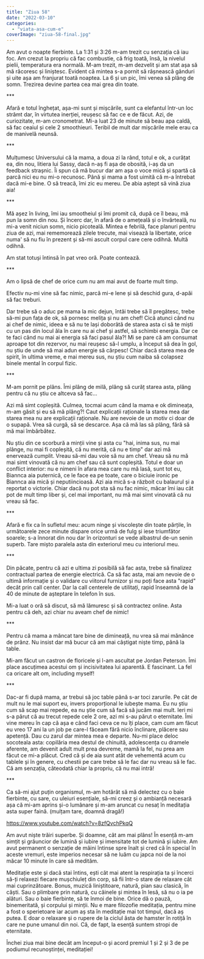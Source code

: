 ```yaml
---
title: "Ziua 58"
date: "2022-03-10"
categories: 
  - "viata-asa-cum-e"
coverImage: "ziua-58-final.jpg"
---
```


Am avut o noapte fierbinte. La 1:31 și 3:26 m-am trezit cu senzația că iau foc. Am crezut la propriu că fac combustie, că frig toată, însă, la nivelul pielii, temperatura era normală. M-am trezit, m-am dezvelit și am stat așa să mă răcoresc și liniștesc. Evident că mintea s-a pornit să râșnească gânduri și uite așa am franjurat toată noaptea. La 6 și un pic, îmi venea să plâng de somn. Trezirea devine partea cea mai grea din toate.

\*\*\*

Afară e totul înghețat, așa-mi sunt și mișcările, sunt ca elefantul într-un loc strâmt dar, în virtutea inerției, reușesc să fac ce e de făcut. Azi, de curiozitate, m-am cronometrat. Mi-a luat 23 de minute să beau apa caldă, să fac ceaiul și cele 2 smoothieuri. Teribil de mult dar mișcările mele erau ca de manivelă neunsă.

\*\*\*

Mulțumesc Universului că la mama, a doua zi la rând, totul e ok, a curățat ea, din nou, litiera lui Sassy, dacă n-aș fi așa de obosită, i-aș da un feedback strașnic. Îi spun că mă bucur dar am așa o voce mică și spartă că parcă nici eu nu mi-o recunosc. Până și mama a fost uimită că m-a întrebat dacă mi-e bine. O să treacă, îmi zic eu mereu. De abia aștept să vină ziua aia!

\*\*\*

Mă așez în living, îmi iau smootheiul și îmi promit că, după ce îl beau, mă pun la somn din nou. Și încerc dar, în afară de o amețeală și o învârteală, nu mi-a venit niciun somn, nicio picoteală. Mintea e febrilă, face planuri pentru ziua de azi, mai rememorează zilele trecute, mai visează la libertate, orice numa' să nu fiu în prezent și să-mi ascult corpul care cere odihnă. Multă odihnă.

Am stat totuși întinsă în pat vreo oră. Poate contează. 

\*\*\*

Am o lipsă de chef de orice cum nu am mai avut de foarte mult timp.

Efectiv nu-mi vine să fac nimic, parcă mi-e lene și să deschid gura, d-apăi să fac treburi.

Dar trebe să o aduc pe mama la mic dejun, întâi trebe să îl pregătesc, trebe să-mi pun fața de ok, să pornesc melița și nu am chef! Cică atunci când nu ai chef de nimic, ideea e să nu te lași doborâtă de starea asta ci să te miști cu un pas din locul ăla în care nu ai chef și astfel, să schimbi energia. Dar ce te faci când nu mai ai energia să faci pasul ăla?! Mi se pare că am consumat aproape tot din rezervor, nu mai reușesc să-l umplu, a început să dea în gol, nu știu de unde să mai adun energie să cârpesc! Chiar dacă starea mea de spirit, în ultima vreme, e mai mereu sus, nu știu cum naiba să colapsez binele mental în corpul fizic.

\*\*\*

M-am pornit pe plâns. Îmi plâng de milă, plâng să curăț starea asta, plâng pentru că nu știu ce altceva să fac…

Azi mă simt copleșită. Culmea, tocmai acum când la mama e ok dimineața, m-am găsit și eu să mă plâng?! Caut explicații raționale la starea mea dar starea mea nu are explicații raționale. Nu are nevoie de un motiv ci doar de o supapă. Vrea să curgă, să se descarce. Așa că mă las să plâng, fără să mă mai îmbărbătez.

Nu știu din ce scorbură a minții vine și asta cu "hai, inima sus, nu mai plânge, nu mai fi copleșită, că nu merită, că nu e timp" dar azi mă enervează cumplit. Vreau să-mi dau voie să nu am chef. Vreau să nu mă mai simt vinovată că nu am chef sau că sunt copleșită. Totul e doar un conflict interior: nu e nimeni în afara mea care nu mă lasă, sunt tot eu, Biannca aia puternică, ce le face ea pe toate, care o biciuie ironic pe Biannca aia mică și neputiincioasă. Azi aia mică s-a războit cu balaurul și a reportat o victorie. Chiar dacă nu pot sta să nu fac nimic, măcar îmi iau cât pot de mult timp liber și, cel mai important, nu mă mai simt vinovată că nu vreau să fac.

\*\*\*

Afară e fix ca în sufletul meu: acum ninge și viscolește din toate părțile, în următoarele zece minute dispare orice urmă de fulg și iese triumfător soarele; s-a înnorat din nou dar în orizonturi se vede albastrul de-un senin superb. Tare mișto paralela asta din exteriorul meu cu interiorul meu.

\*\*\*

Din păcate, pentru că azi e ultima zi posibilă să fac asta, trebe să finalizez contractual partea de energie electrică. Ca să fac asta, mai am nevoie de o ultimă informație și o validare cu viitorul furnizor și nu poți face asta "rapid" decât prin call center. Dar la call centerele de utilitați, rapid înseamnă de la 40 de minute de așteptare în telefon în sus. 

Mi-a luat o oră să discut, să mă lămuresc și să contractez online. Asta pentru că deh, azi chiar nu aveam chef de nimic!

\*\*\*

Pentru că mama a mâncat tare bine de dimineață, nu vrea să mai mănânce de prânz. Nu insist dar mă bucur că am mai câștigat niște timp, până la table. 

Mi-am făcut un castron de floricele și l-am ascultat pe Jordan Peterson. Îmi place ascuțimea acestui om și incisivitatea lui aparentă. E fascinant. La fel ca oricare alt om, including myself!

\*\*\*

Dac-ar fi după mama, ar trebui să joc table până s-ar toci zarurile. Pe cât de mult nu le mai suport eu, invers proporțional le iubește mama. Eu nu știu cum să scap mai repede, ea nu știe cum să facă să jucăm mai mult. Ieri mi s-a părut că au trecut repede cele 2 ore, azi mi s-au părut o eternitate. Îmi vine mereu în cap că așa e când faci ceva ce nu îți place, cam cum am făcut eu vreo 17 ani la un job pe care-l făceam fără nicio înclinare, plăcere sau apetență. Dau cu zarul dar mintea mea e departe. Nu-mi place deloc socoteala asta: copilăria mea destul de chinuită, adolescența cu dramele aferente, am devenit adult mult prea devreme, mamă la fel, nu prea am făcut ce mi-a plăcut. Cred că și de aia sunt atât de vehementă acum cu tablele și în genere, cu chestii pe care trebe să le fac dar nu vreau să le fac. Că am senzația, câteodată chiar la propriu, că nu mai intră!

\*\*\*

Ca să-mi ajut puțin organismul, m-am hotărât să mă delectez cu o baie fierbinte, cu sare, cu uleiuri esențiale, să-mi creez și o ambianță necesară așa că mi-am aprins și-o lumânare și m-am aruncat cu nesaț în meditația asta super faină. (mulțam tare, doamnă dragă!)

https://www.youtube.com/watch?v=8zfQvchPkqQ

Am avut niște trăiri superbe. Și doamne, cât am mai plâns! În esență m-am simțit și grăuncior de lumină și iubire și imensitate tot de lumină și iubire. Am avut permanent o senzație de mâini întinse spre înalt și cred că în special în aceste vremuri, este imperios necesar să ne luăm cu japca noi de la noi măcar 10 minute în care să medităm.

Meditație este și dacă stai întins, ești cât mai atent la respirația ta și încerci să-ți relaxezi fiecare mușchiuleț din corp, să fii într-o stare de relaxare cât mai cuprinzătoare. Bonus, muzică liniștitoare, natură, pian sau clasică, în căști. Sau o plimbare prin natură, cu câinele și mintea în lesă, să nu o ia pe alături. Sau o baie fierbinte, să te înmoi de bine. Orice dă o pauză, binemeritată, și corpului și minții. Nu e mare filozofie meditația, pentru mine a fost o sperietoare iar acum aș sta în meditație mai tot timpul, dacă aș putea. E doar o relaxare și o rupere de la ciclul ăsta de hamster în rotiță în care ne pune umanul din noi. Că, de fapt, la esență suntem stropi de eternitate.

Închei ziua mai bine decât am început-o și acord premiul 1 și 2 și 3 de pe podiumul recunoștinței, meditației!
